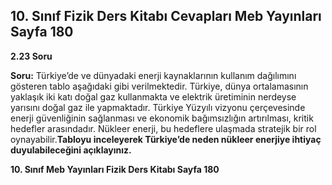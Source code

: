 ## 10. Sınıf Fizik Ders Kitabı Cevapları Meb Yayınları Sayfa 180

**2.23 Soru**

**Soru:** Türkiye’de ve dünyadaki enerji kaynaklarının kullanım dağılımını gösteren tablo aşağıdaki gibi verilmektedir. Türkiye, dünya ortalamasının yaklaşık iki katı doğal gaz kullanmakta ve elektrik üretiminin nerdeyse yarısını doğal gaz ile yapmaktadır. Türkiye Yüzyılı vizyonu çerçevesinde enerji güvenliğinin sağlanması ve ekonomik bağımsızlığın artırılması, kritik hedefler arasındadır. Nükleer enerji, bu hedeflere ulaşmada stratejik bir rol oynayabilir.**Tabloyu inceleyerek Türkiye’de neden nükleer enerjiye ihtiyaç duyulabileceğini açıklayınız.**

**10. Sınıf Meb Yayınları Fizik Ders Kitabı Sayfa 180**